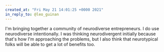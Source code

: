 ```yaml
---
created_at: "Fri May 21 14:01:25 +0000 2021"
in_reply_to: @leo_guinan
---
```


I'm bringing together a community of neurodiverse entrepreneurs. I do use neurodiverse intentionally. I was thinking neurodivergent initially because that's how I'm approaching the problems, but I also think that neurotypical folks will be able to get a lot of benefits too.
